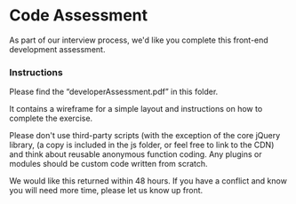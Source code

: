 # Code Assessment #

As part of our interview process, we'd like you complete this front-end development assessment.

### Instructions ###

Please find the “developerAssessment.pdf” in this folder.

It contains a wireframe for a simple layout and instructions on how to complete the exercise.

Please don't use third-party scripts (with the exception of the core jQuery library, (a copy is included in the js folder, or feel free to link to the CDN) and think about reusable anonymous function coding. Any plugins or modules should be custom code written from scratch.

We would like this returned within 48 hours. If you have a conflict and know you will need more time, please let us know up front.